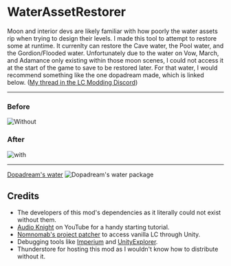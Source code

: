 
# WaterAssetRestorer
Moon and interior devs are likely familiar with how poorly the water assets rip when trying to design their levels. I made this tool to attempt to restore some at runtime. It currenlty can restore the Cave water, the Pool water, and the Gordion/Flooded water. Unfortunately due to the water on Vow, March, and Adamance only existing within those moon scenes, I could not access it at the start of the game to save to be restored later. For that water, I would recommend something like the one dopadream made, which is linked below. ([My thread in the LC Modding Discord](https://discord.com/channels/1168655651455639582/1245084720614604873))

---


### Before 

![Without](https://imgur.com/Z06aUeJ.png)


### After 

![with](https://imgur.com/FLS6tVR.png)

---

[Dopadream's water](https://discord.com/channels/1168655651455639582/1308174824505479290/1330262292415123466)
![Dopadream's water package](https://media.discordapp.net/attachments/1308174824505479290/1330262292130037770/image.png?ex=688fbccd&is=688e6b4d&hm=4a7c45bf499a448d1946add301f1324d81aa5be61ec754092e57da06951b7a1e&=&format=webp&quality=lossless&width=1555&height=769)



## Credits

- The developers of this mod's dependencies as it literally could not exist without them.
- [Audio Knight](https://www.youtube.com/@knightofaudio) on YouTube for a handy starting tutorial.
- [Nomnomab's project patcher](https://github.com/nomnomab/lc-project-patcher) to access vanilla LC through Unity.
- Debugging tools like [Imperium](https://thunderstore.io/c/lethal-company/p/giosuel/Imperium/) and [UnityExplorer](https://thunderstore.io/c/lethal-company/p/LethalCompanyModding/Yukieji_UnityExplorer/).
- Thunderstore for hosting this mod as I wouldn't know how to distribute without it.